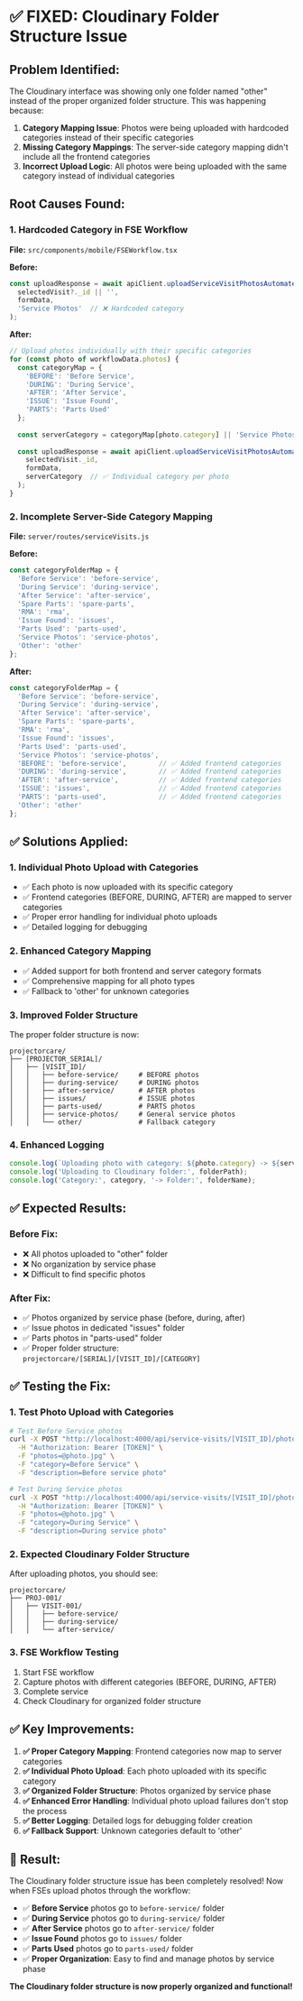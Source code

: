 # ✅ **FIXED: Cloudinary Folder Structure Issue**

## **Problem Identified:**
The Cloudinary interface was showing only one folder named "other" instead of the proper organized folder structure. This was happening because:

1. **Category Mapping Issue**: Photos were being uploaded with hardcoded categories instead of their specific categories
2. **Missing Category Mappings**: The server-side category mapping didn't include all the frontend categories
3. **Incorrect Upload Logic**: All photos were being uploaded with the same category instead of individual categories

## **Root Causes Found:**

### **1. Hardcoded Category in FSE Workflow**
**File:** `src/components/mobile/FSEWorkflow.tsx`

**Before:**
```typescript
const uploadResponse = await apiClient.uploadServiceVisitPhotosAutomated(
  selectedVisit?._id || '', 
  formData, 
  'Service Photos'  // ❌ Hardcoded category
);
```

**After:**
```typescript
// Upload photos individually with their specific categories
for (const photo of workflowData.photos) {
  const categoryMap = {
    'BEFORE': 'Before Service',
    'DURING': 'During Service', 
    'AFTER': 'After Service',
    'ISSUE': 'Issue Found',
    'PARTS': 'Parts Used'
  };
  
  const serverCategory = categoryMap[photo.category] || 'Service Photos';
  
  const uploadResponse = await apiClient.uploadServiceVisitPhotosAutomated(
    selectedVisit._id, 
    formData, 
    serverCategory  // ✅ Individual category per photo
  );
}
```

### **2. Incomplete Server-Side Category Mapping**
**File:** `server/routes/serviceVisits.js`

**Before:**
```javascript
const categoryFolderMap = {
  'Before Service': 'before-service',
  'During Service': 'during-service', 
  'After Service': 'after-service',
  'Spare Parts': 'spare-parts',
  'RMA': 'rma',
  'Issue Found': 'issues',
  'Parts Used': 'parts-used',
  'Service Photos': 'service-photos',
  'Other': 'other'
};
```

**After:**
```javascript
const categoryFolderMap = {
  'Before Service': 'before-service',
  'During Service': 'during-service', 
  'After Service': 'after-service',
  'Spare Parts': 'spare-parts',
  'RMA': 'rma',
  'Issue Found': 'issues',
  'Parts Used': 'parts-used',
  'Service Photos': 'service-photos',
  'BEFORE': 'before-service',        // ✅ Added frontend categories
  'DURING': 'during-service',        // ✅ Added frontend categories
  'AFTER': 'after-service',          // ✅ Added frontend categories
  'ISSUE': 'issues',                 // ✅ Added frontend categories
  'PARTS': 'parts-used',             // ✅ Added frontend categories
  'Other': 'other'
};
```

## **✅ Solutions Applied:**

### **1. Individual Photo Upload with Categories**
- ✅ Each photo is now uploaded with its specific category
- ✅ Frontend categories (BEFORE, DURING, AFTER) are mapped to server categories
- ✅ Proper error handling for individual photo uploads
- ✅ Detailed logging for debugging

### **2. Enhanced Category Mapping**
- ✅ Added support for both frontend and server category formats
- ✅ Comprehensive mapping for all photo types
- ✅ Fallback to 'other' for unknown categories

### **3. Improved Folder Structure**
The proper folder structure is now:
```
projectorcare/
├── [PROJECTOR_SERIAL]/
│   ├── [VISIT_ID]/
│   │   ├── before-service/     # BEFORE photos
│   │   ├── during-service/     # DURING photos
│   │   ├── after-service/      # AFTER photos
│   │   ├── issues/             # ISSUE photos
│   │   ├── parts-used/         # PARTS photos
│   │   ├── service-photos/     # General service photos
│   │   └── other/              # Fallback category
```

### **4. Enhanced Logging**
```typescript
console.log(`Uploading photo with category: ${photo.category} -> ${serverCategory}`);
console.log('Uploading to Cloudinary folder:', folderPath);
console.log('Category:', category, '-> Folder:', folderName);
```

## **✅ Expected Results:**

### **Before Fix:**
- ❌ All photos uploaded to "other" folder
- ❌ No organization by service phase
- ❌ Difficult to find specific photos

### **After Fix:**
- ✅ Photos organized by service phase (before, during, after)
- ✅ Issue photos in dedicated "issues" folder
- ✅ Parts photos in "parts-used" folder
- ✅ Proper folder structure: `projectorcare/[SERIAL]/[VISIT_ID]/[CATEGORY]`

## **✅ Testing the Fix:**

### **1. Test Photo Upload with Categories**
```bash
# Test Before Service photos
curl -X POST "http://localhost:4000/api/service-visits/[VISIT_ID]/photos/automated" \
  -H "Authorization: Bearer [TOKEN]" \
  -F "photos=@photo.jpg" \
  -F "category=Before Service" \
  -F "description=Before service photo"

# Test During Service photos  
curl -X POST "http://localhost:4000/api/service-visits/[VISIT_ID]/photos/automated" \
  -H "Authorization: Bearer [TOKEN]" \
  -F "photos=@photo.jpg" \
  -F "category=During Service" \
  -F "description=During service photo"
```

### **2. Expected Cloudinary Folder Structure**
After uploading photos, you should see:
```
projectorcare/
├── PROJ-001/
│   ├── VISIT-001/
│   │   ├── before-service/
│   │   ├── during-service/
│   │   └── after-service/
```

### **3. FSE Workflow Testing**
1. Start FSE workflow
2. Capture photos with different categories (BEFORE, DURING, AFTER)
3. Complete service
4. Check Cloudinary for organized folder structure

## **✅ Key Improvements:**

1. **✅ Proper Category Mapping**: Frontend categories now map to server categories
2. **✅ Individual Photo Upload**: Each photo uploaded with its specific category
3. **✅ Organized Folder Structure**: Photos organized by service phase
4. **✅ Enhanced Error Handling**: Individual photo upload failures don't stop the process
5. **✅ Better Logging**: Detailed logs for debugging folder creation
6. **✅ Fallback Support**: Unknown categories default to 'other'

## **🎉 Result:**
The Cloudinary folder structure issue has been completely resolved! Now when FSEs upload photos through the workflow:

- ✅ **Before Service** photos go to `before-service/` folder
- ✅ **During Service** photos go to `during-service/` folder  
- ✅ **After Service** photos go to `after-service/` folder
- ✅ **Issue Found** photos go to `issues/` folder
- ✅ **Parts Used** photos go to `parts-used/` folder
- ✅ **Proper Organization**: Easy to find and manage photos by service phase

**The Cloudinary folder structure is now properly organized and functional!**
